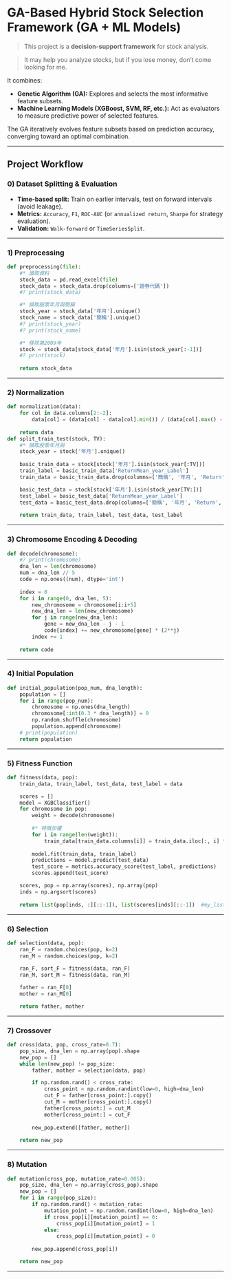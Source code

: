 # GA-Based Hybrid Stock Selection Framework (GA + ML Models)

>  This project is a **decision-support framework** for stock analysis.

> It may help you analyze stocks, but if you lose money, don’t come looking for me.
 
It combines:  
- **Genetic Algorithm (GA):** Explores and selects the most informative feature subsets.  
- **Machine Learning Models (XGBoost, SVM, RF, etc.):** Act as evaluators to measure predictive power of selected features.  

The GA iteratively evolves feature subsets based on prediction accuracy, converging toward an optimal combination.  

---

## Project Workflow

### 0) Dataset Splitting & Evaluation
- **Time-based split:** Train on earlier intervals, test on forward intervals (avoid leakage).  
- **Metrics:** `Accuracy`, `F1`, `ROC-AUC` (or `annualized return`, `Sharpe` for strategy evaluation).  
- **Validation:** `Walk-forward` or `TimeSeriesSplit`.  

---

### 1) Preprocessing

```python
def preprocessing(file):
    #* 讀取資料
    stock_data = pd.read_excel(file)
    stock_data = stock_data.drop(columns=['證券代碼'])
    #? print(stock_data)

    #* 擷取股票年月與簡稱
    stock_year = stock_data['年月'].unique()
    stock_name = stock_data['簡稱'].unique()
    #? print(stock_year)
    #? print(stock_name)

    #* 移除第2009年
    stock = stock_data[stock_data['年月'].isin(stock_year[:-1])]
    #? print(stock)
    
    return stock_data
```

---

### 2) Normalization

```python
def normalization(data):
    for col in data.columns[2:-2]:
        data[col] = (data[col] - data[col].min()) / (data[col].max() - data[col].min())
        
    return data
def split_train_test(stock, TV):
    #* 擷取股票年月與
    stock_year = stock['年月'].unique()
    
    basic_train_data = stock[stock['年月'].isin(stock_year[:TV])]
    train_label = basic_train_data['ReturnMean_year_Label']
    train_data = basic_train_data.drop(columns=['簡稱', '年月', 'Return', 'ReturnMean_year_Label'])

    basic_test_data = stock[stock['年月'].isin(stock_year[TV:])]
    test_label = basic_test_data['ReturnMean_year_Label']
    test_data = basic_test_data.drop(columns=['簡稱', '年月', 'Return', 'ReturnMean_year_Label'])
    
    return train_data, train_label, test_data, test_label
```

---

### 3) Chromosome Encoding & Decoding
```python
def decode(chromosome):
    #? print(chromosome)
    dna_len = len(chromosome)
    num = dna_len // 5
    code = np.ones((num), dtype='int')
    
    index = 0
    for i in range(0, dna_len, 5):
        new_chromosome = chromosome[i:i+5]
        new_dna_len = len(new_chromosome)
        for j in range(new_dna_len):
            gene = new_dna_len - j - 1
            code[index] += new_chromosome[gene] * (2**j)
        index += 1
    
    return code

```

---

### 4) Initial Population

```python
def initial_population(pop_num, dna_length):
    population = []
    for i in range(pop_num):
        chromosome = np.ones(dna_length)     
        chromosome[:int(0.3 * dna_length)] = 0             
        np.random.shuffle(chromosome)
        population.append(chromosome)
    # print(population)
    return population

```

---

### 5) Fitness Function

```python
def fitness(data, pop):
    train_data, train_label, test_data, test_label = data

    scores = []
    model = XGBClassifier()
    for chromosome in pop:
        weight = decode(chromosome)
        
        #* 特徵加權
        for i in range(len(weight)):
            train_data[train_data.columns[i]] = train_data.iloc[:, i] * (weight[i] / 32)
            
        model.fit(train_data, train_label) 
        predictions = model.predict(test_data)
        test_score = metrics.accuracy_score(test_label, predictions)
        scores.append(test_score)

    scores, pop = np.array(scores), np.array(pop)
    inds = np.argsort(scores)
    
    return list(pop[inds, :][::-1]), list(scores[inds][::-1])  #my_list[start(開始的index):end(結束的index):sep(間隔)]

```

---

### 6) Selection

```python
def selection(data, pop):
    ran_F = random.choices(pop, k=2)
    ran_M = random.choices(pop, k=2)
    
    ran_F, sort_F = fitness(data, ran_F)
    ran_M, sort_M = fitness(data, ran_M)

    father = ran_F[0]
    mother = ran_M[0]

    return father, mother

```

---

### 7) Crossover

```python
def cross(data, pop, cross_rate=0.7):
    pop_size, dna_len = np.array(pop).shape
    new_pop = []
    while len(new_pop) != pop_size:
        father, mother = selection(data, pop)

        if np.random.rand() < cross_rate:
            cross_point = np.random.randint(low=0, high=dna_len)
            cut_F = father[cross_point:].copy()
            cut_M = mother[cross_point:].copy()
            father[cross_point:] = cut_M
            mother[cross_point:] = cut_F
            
        new_pop.extend([father, mother])
        
    return new_pop

```

---

### 8) Mutation

```python
def mutation(cross_pop, mutation_rate=0.005):
    pop_size, dna_len = np.array(cross_pop).shape
    new_pop = []
    for i in range(pop_size):
        if np.random.rand() < mutation_rate:
            mutation_point = np.random.randint(low=0, high=dna_len)
            if cross_pop[i][mutation_point] == 0:
                cross_pop[i][mutation_point] = 1
            else:
                cross_pop[i][mutation_point] = 0
                
        new_pop.append(cross_pop[i])

    return new_pop

```

---

